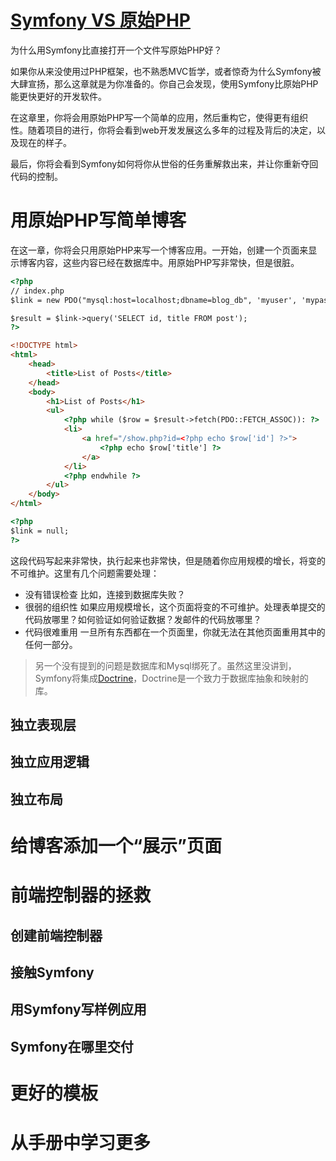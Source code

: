 # [Symfony VS 原始PHP](http://symfony.com/doc/current/book/from_flat_php_to_symfony2.html)

为什么用Symfony比直接打开一个文件写原始PHP好？

如果你从来没使用过PHP框架，也不熟悉MVC哲学，或者惊奇为什么Symfony被大肆宣扬，那么这章就是为你准备的。你自己会发现，使用Symfony比原始PHP能更快更好的开发软件。

在这章里，你将会用原始PHP写一个简单的应用，然后重构它，使得更有组织性。随着项目的进行，你将会看到web开发发展这么多年的过程及背后的决定，以及现在的样子。

最后，你将会看到Symfony如何将你从世俗的任务重解救出来，并让你重新夺回代码的控制。

# 用原始PHP写简单博客
在这一章，你将会只用原始PHP来写一个博客应用。一开始，创建一个页面来显示博客内容，这些内容已经在数据库中。用原始PHP写非常快，但是很脏。
```html
<?php
// index.php
$link = new PDO("mysql:host=localhost;dbname=blog_db", 'myuser', 'mypassword');

$result = $link->query('SELECT id, title FROM post');
?>

<!DOCTYPE html>
<html>
    <head>
        <title>List of Posts</title>
    </head>
    <body>
        <h1>List of Posts</h1>
        <ul>
            <?php while ($row = $result->fetch(PDO::FETCH_ASSOC)): ?>
            <li>
                <a href="/show.php?id=<?php echo $row['id'] ?>">
                    <?php echo $row['title'] ?>
                </a>
            </li>
            <?php endwhile ?>
        </ul>
    </body>
</html>

<?php
$link = null;
?>
```
这段代码写起来非常快，执行起来也非常快，但是随着你应用规模的增长，将变的不可维护。这里有几个问题需要处理：
- 没有错误检查 比如，连接到数据库失败？
- 很弱的组织性 如果应用规模增长，这个页面将变的不可维护。处理表单提交的代码放哪里？如何验证如何验证数据？发邮件的代码放哪里？
- 代码很难重用 一旦所有东西都在一个页面里，你就无法在其他页面重用其中的任何一部分。

> 另一个没有提到的问题是数据库和Mysql绑死了。虽然这里没讲到，Symfony将集成[Doctrine](http://www.doctrine-project.org/)，Doctrine是一个致力于数据库抽象和映射的库。

## 独立表现层

## 独立应用逻辑

## 独立布局

# 给博客添加一个“展示”页面

# 前端控制器的拯救

## 创建前端控制器

## 接触Symfony

## 用Symfony写样例应用

## Symfony在哪里交付

# 更好的模板

# 从手册中学习更多
